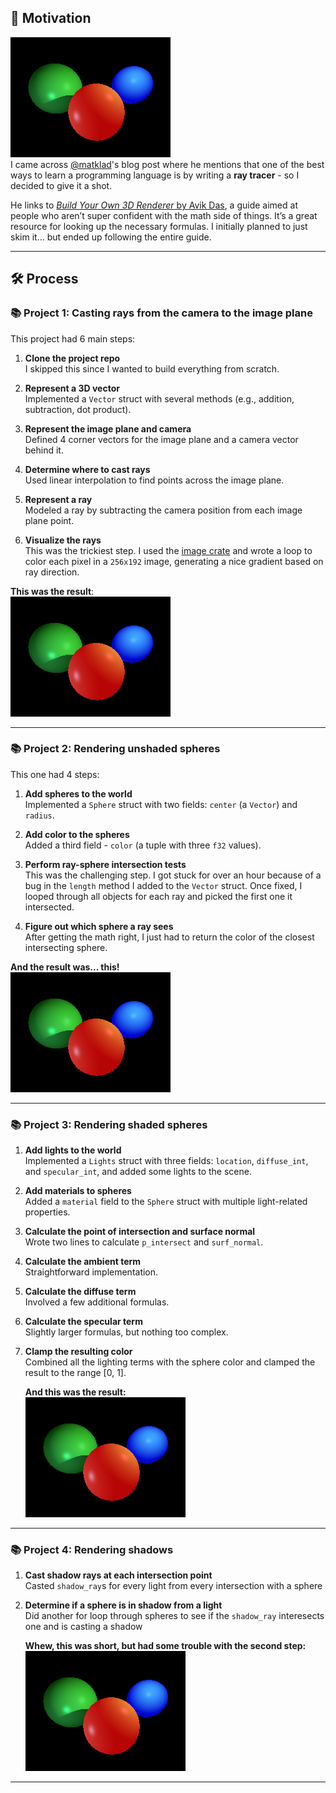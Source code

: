 ## 🚀 Motivation  
![Spheres with shadows](https://raw.githubusercontent.com/sdf-jkl/ray_tracing/c5a73e01a9376324bc13ac20ce2b63460ecbf650/output.png)   
I came across [@matklad](https://github.com/matklad)'s blog post where he mentions that one of the best ways to learn a programming language is by writing a **ray tracer** - so I decided to give it a shot.

He links to [*Build Your Own 3D Renderer* by Avik Das](https://avikdas.com/build-your-own-raytracer/), a guide aimed at people who aren’t super confident with the math side of things. It’s a great resource for looking up the necessary formulas. I initially planned to just skim it… but ended up following the entire guide.

---

## 🛠️ Process

### 📚 Project 1: Casting rays from the camera to the image plane

This project had 6 main steps:

1. **Clone the project repo**  
   I skipped this since I wanted to build everything from scratch.

2. **Represent a 3D vector**  
   Implemented a `Vector` struct with several methods (e.g., addition, subtraction, dot product).

3. **Represent the image plane and camera**  
   Defined 4 corner vectors for the image plane and a camera vector behind it.

4. **Determine where to cast rays**  
   Used linear interpolation to find points across the image plane.

5. **Represent a ray**  
   Modeled a ray by subtracting the camera position from each image plane point.

6. **Visualize the rays**  
   This was the trickiest step. I used the [image crate](https://docs.rs/image/latest/image/) and wrote a loop to color each pixel in a `256x192` image, generating a nice gradient based on ray direction.

**This was the result**:  
![Pretty gradient result](https://raw.githubusercontent.com/sdf-jkl/ray_tracing/baeded2ded6fe331a6b577c3ba40fadaea386828/output.png)

---

### 📚 Project 2: Rendering unshaded spheres

This one had 4 steps:

1. **Add spheres to the world**  
   Implemented a `Sphere` struct with two fields: `center` (a `Vector`) and `radius`.

2. **Add color to the spheres**  
   Added a third field - `color` (a tuple with three `f32` values).

3. **Perform ray-sphere intersection tests**  
   This was the challenging step. I got stuck for over an hour because of a bug in the `length` method I added to the `Vector` struct. Once fixed, I looped through all objects for each ray and picked the first one it intersected.

4. **Figure out which sphere a ray sees**  
   After getting the math right, I just had to return the color of the closest intersecting sphere.

**And the result was... this!**  
![This kinda looks like planetary alignment in front of the Sun](https://raw.githubusercontent.com/sdf-jkl/ray_tracing/807a6c77d669f2bc1fe66177e5e8f45aa7d44398/output.png)

---

### 📚 Project 3: Rendering shaded spheres

1. **Add lights to the world**  
   Implemented a `Lights` struct with three fields: `location`, `diffuse_int`, and `specular_int`, and added some lights to the scene.

2. **Add materials to spheres**  
   Added a `material` field to the `Sphere` struct with multiple light-related properties.

3. **Calculate the point of intersection and surface normal**  
   Wrote two lines to calculate `p_intersect` and `surf_normal`.

4. **Calculate the ambient term**  
   Straightforward implementation.

5. **Calculate the diffuse term**  
   Involved a few additional formulas.

6. **Calculate the specular term**  
   Slightly larger formulas, but nothing too complex.

7. **Clamp the resulting color**  
   Combined all the lighting terms with the sphere color and clamped the result to the range [0, 1].


   **And this was the result:**  
   ![Spheres with lights](https://raw.githubusercontent.com/sdf-jkl/ray_tracing/c0e265e777d78c8353c3860e3ef49cc71b9cf4ec/output.png)

---

### 📚 Project 4: Rendering shadows

1. **Cast shadow rays at each intersection point**  
   Casted `shadow_ray`s for every light from every intersection with a sphere

2. **Determine if a sphere is in shadow from a light**  
   Did another for loop through spheres to see if the `shadow_ray` interesects one and is casting a shadow

   **Whew, this was short, but had some trouble with the second step:**  
   ![Spheres with shadows](https://raw.githubusercontent.com/sdf-jkl/ray_tracing/c5a73e01a9376324bc13ac20ce2b63460ecbf650/output.png)

---

